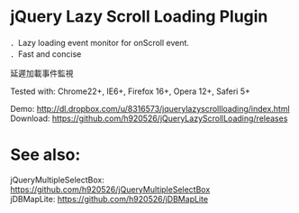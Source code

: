 jQuery Lazy Scroll Loading Plugin
=======================

．Lazy loading event monitor for onScroll event.
<br />
．Fast and concise
<br />

延遲加載事件監視

Tested with: Chrome22+, IE6+, Firefox 16+, Opera 12+, Saferi 5+

Demo: http://dl.dropbox.com/u/8316573/jquerylazyscrollloading/index.html
<br />
Download: https://github.com/h920526/jQueryLazyScrollLoading/releases

See also:
==========
jQueryMultipleSelectBox: https://github.com/h920526/jQueryMultipleSelectBox
<br />
jDBMapLite: https://github.com/h920526/jDBMapLite
